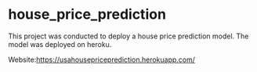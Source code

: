 # house_price_prediction
This project was conducted to deploy a house price prediction model. The model was deployed on heroku.

Website:https://usahousepriceprediction.herokuapp.com/
